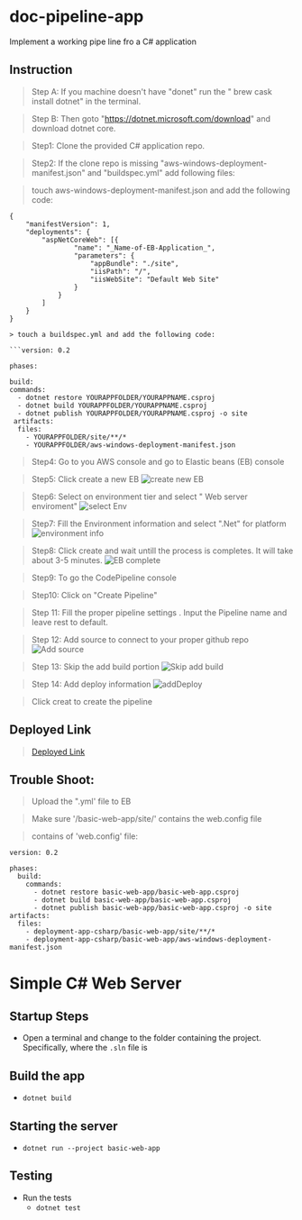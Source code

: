 # doc-pipeline-app
Implement a working pipe line fro a C# application

## Instruction

> Step A: If you machine doesn't have "donet" run the " brew cask install dotnet" in the terminal. 

> Step B: Then goto "https://dotnet.microsoft.com/download" and download dotnet core. 


> Step1: Clone the provided C# application repo. 

> Step2: If the clone repo is missing  "aws-windows-deployment-manifest.json" and "buildspec.yml" add following files:

> touch aws-windows-deployment-manifest.json and add the following code:

```
{
    "manifestVersion": 1,
    "deployments": {
        "aspNetCoreWeb": [{
                "name": "_Name-of-EB-Application_",
                "parameters": {
                    "appBundle": "./site",
                    "iisPath": "/",
                    "iisWebSite": "Default Web Site"
                }
            }
        ]
    }
}

> touch a buildspec.yml and add the following code:

```version: 0.2

phases:

build:
commands:
  - dotnet restore YOURAPPFOLDER/YOURAPPNAME.csproj
  - dotnet build YOURAPPFOLDER/YOURAPPNAME.csproj
  - dotnet publish YOURAPPFOLDER/YOURAPPNAME.csproj -o site
 artifacts:
  files:
    - YOURAPPFOLDER/site/**/*
    - YOURAPPFOLDER/aws-windows-deployment-manifest.json
```

> Step4: Go to you AWS console and go to Elastic beans (EB) console

> Step5: Click create a new EB 
![create new EB](./assets/createNewEB.png)

> Step6: Select on environment tier and select " Web server enviroment"
![select Env](./assets/selectEnvironment.png)

> Step7: Fill the Environment information and  select ".Net" for platform
![environment info](./assets/environmentInfo.png)

> Step8: Click create and wait untill the process is completes. It will take about 3-5 minutes. 
![EB complete](./assets/environmentCompleted.png)

> Step9: To go the CodePipeline console

> Step10: Click on "Create Pipeline"

> Step 11: Fill the proper pipeline settings . Input the Pipeline name and leave rest to default.

> Step 12: Add source to connect to your proper github repo
![Add source](./assets/addSource.png)

> Step 13: Skip the add build portion
![Skip add build](./assets/addBuild.png)

> Step 14: Add deploy information
![addDeploy](./assets/addDeploy.png)

> Click creat to create the pipeline

## Deployed Link 
> [Deployed Link](http://cshrappipeline.us-west-2.elasticbeanstalk.com/)

## Trouble Shoot:
> Upload the ".yml' file to EB

> Make sure '/basic-web-app/site/' contains the web.config file

> contains of 'web.config' file:
```
version: 0.2

phases:
  build:
    commands:
      - dotnet restore basic-web-app/basic-web-app.csproj
      - dotnet build basic-web-app/basic-web-app.csproj
      - dotnet publish basic-web-app/basic-web-app.csproj -o site
artifacts:
  files:
    - deployment-app-csharp/basic-web-app/site/**/*
    - deployment-app-csharp/basic-web-app/aws-windows-deployment-manifest.json
```

# Simple C# Web Server

## Startup Steps
- Open a terminal and change to the folder containing the project. Specifically, where the `.sln` file is

## Build the app
- `dotnet build`

## Starting the server
- `dotnet run --project basic-web-app`

## Testing
- Run the tests
  - `dotnet test`
